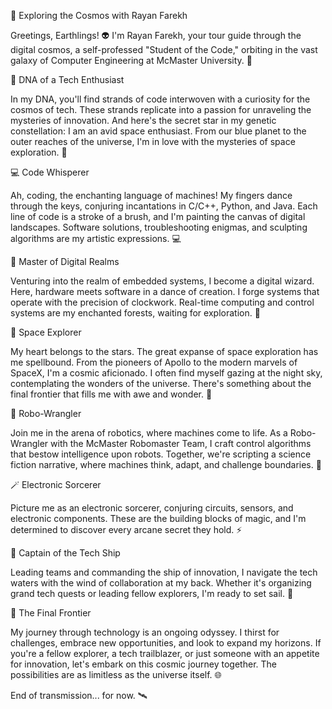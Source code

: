 🚀 Exploring the Cosmos with Rayan Farekh

Greetings, Earthlings! 👽 I'm Rayan Farekh, your tour guide through the digital cosmos, a self-professed "Student of the Code," orbiting in the vast galaxy of Computer Engineering at McMaster University. 🌌

🧬 DNA of a Tech Enthusiast

In my DNA, you'll find strands of code interwoven with a curiosity for the cosmos of tech. These strands replicate into a passion for unraveling the mysteries of innovation. And here's the secret star in my genetic constellation: I am an avid space enthusiast. From our blue planet to the outer reaches of the universe, I'm in love with the mysteries of space exploration. 🚀

💻 Code Whisperer

Ah, coding, the enchanting language of machines! My fingers dance through the keys, conjuring incantations in C/C++, Python, and Java. Each line of code is a stroke of a brush, and I'm painting the canvas of digital landscapes. Software solutions, troubleshooting enigmas, and sculpting algorithms are my artistic expressions. 💻

🔌 Master of Digital Realms

Venturing into the realm of embedded systems, I become a digital wizard. Here, hardware meets software in a dance of creation. I forge systems that operate with the precision of clockwork. Real-time computing and control systems are my enchanted forests, waiting for exploration. 🔮

🚀 Space Explorer

My heart belongs to the stars. The great expanse of space exploration has me spellbound. From the pioneers of Apollo to the modern marvels of SpaceX, I'm a cosmic aficionado. I often find myself gazing at the night sky, contemplating the wonders of the universe. There's something about the final frontier that fills me with awe and wonder. 🚀

🤖 Robo-Wrangler

Join me in the arena of robotics, where machines come to life. As a Robo-Wrangler with the McMaster Robomaster Team, I craft control algorithms that bestow intelligence upon robots. Together, we're scripting a science fiction narrative, where machines think, adapt, and challenge boundaries. 🤖

🪄 Electronic Sorcerer

Picture me as an electronic sorcerer, conjuring circuits, sensors, and electronic components. These are the building blocks of magic, and I'm determined to discover every arcane secret they hold. ⚡

👑 Captain of the Tech Ship

Leading teams and commanding the ship of innovation, I navigate the tech waters with the wind of collaboration at my back. Whether it's organizing grand tech quests or leading fellow explorers, I'm ready to set sail. 🚢

🌌 The Final Frontier

My journey through technology is an ongoing odyssey. I thirst for challenges, embrace new opportunities, and look to expand my horizons. If you're a fellow explorer, a tech trailblazer, or just someone with an appetite for innovation, let's embark on this cosmic journey together. The possibilities are as limitless as the universe itself. 🌐

End of transmission... for now. 🛰️
